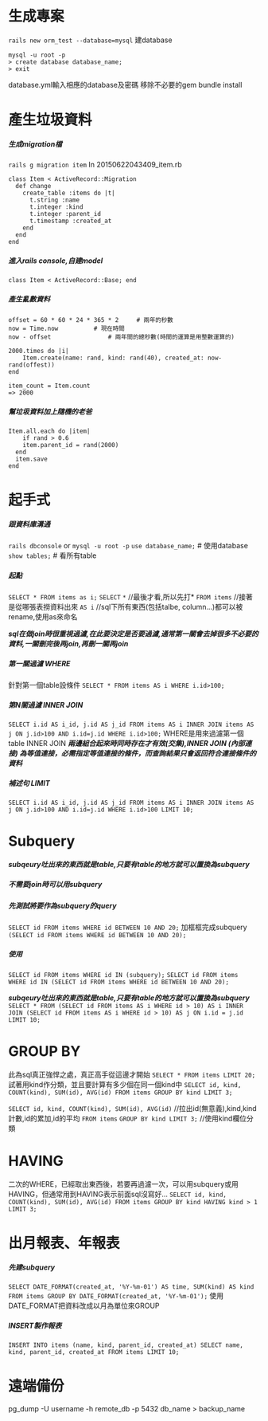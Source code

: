 # 生成專案
`rails new orm_test --database=mysql`
建database
```
mysql -u root -p
> create database database_name;
> exit
```
database.yml輸入相應的database及密碼
移除不必要的gem
bundle install

# 產生垃圾資料

##### 生成migration檔
`rails g migration item`
In 20150622043409_item.rb
```
class Item < ActiveRecord::Migration
  def change
    create_table :items do |t|
      t.string :name
      t.integer :kind
      t.integer :parent_id
      t.timestamp :created_at
    end
  end
end
```

##### 進入rails console,自建model
`class Item < ActiveRecord::Base; end`

##### 產生亂數資料
```
offset = 60 * 60 * 24 * 365 * 2		# 兩年的秒數
now = Time.now			# 現在時間
now - offset				# 兩年間的總秒數(時間的運算是用整數運算的)

2000.times do |i|
	Item.create(name: rand, kind: rand(40), created_at: now-rand(offest))
end

item_count = Item.count
=> 2000
```

##### 幫垃圾資料加上隨機的老爸
```
Item.all.each do |item|
	if rand > 0.6
  	item.parent_id = rand(2000)
  end
  item.save
end
```


# 起手式

##### 跟資料庫溝通
`rails dbconsole` or `mysql -u root -p`
`use database_name;`		# 使用database
`show tables;`					# 看所有table

##### 起點
`SELECT * FROM items as i;`
`SELECT`
`*` 								//最後才看,所以先打*
`FROM items`				//接著是從哪張表撈資料出來
`AS i`							//sql下所有東西(包括talbe, column...)都可以被rename,使用as來命名

***sql在做join時很重視過濾,在此要決定是否要過濾,通常第一關會去掉很多不必要的資料,一關刪完後再join,再刪一關再join***

##### 第一關過濾 WHERE
針對第一個table設條件
`SELECT * FROM items AS i WHERE i.id>100;`

##### 第N關過濾 INNER JOIN
`SELECT i.id AS i_id, j.id AS j_id FROM items AS i INNER JOIN items AS j ON j.id>100 AND i.id=j.id WHERE i.id>100;`
WHERE是用來過濾第一個table
INNER JOIN			***兩邊組合起來時同時存在才有效(交集),INNER JOIN (內部連接) 為等值連接，必需指定等值連接的條件，而查詢結果只會返回符合連接條件的資料***

##### 補述句 LIMIT
`SELECT i.id AS i_id, j.id AS j_id FROM items AS i INNER JOIN items AS j ON j.id>100 AND i.id=j.id WHERE i.id>100 LIMIT 10;`

# Subquery
***subqeury吐出來的東西就是table,只要有table的地方就可以置換為subquery***

##### 不需要join時可以用subquery

##### 先測試將要作為subquery的query
`SELECT id FROM items WHERE id BETWEEN 10 AND 20;`
加框框完成subquery
`(SELECT id FROM items WHERE id BETWEEN 10 AND 20);`

##### 使用
`SELECT id FROM items WHERE id IN (subquery);`
`SELECT id FROM items WHERE id IN (SELECT id FROM items WHERE id BETWEEN 10 AND 20);`

***subqeury吐出來的東西就是table,只要有table的地方就可以置換為subquery***
`SELECT * FROM (SELECT id FROM items AS i WHERE id > 10) AS i INNER JOIN (SELECT id FROM items AS i WHERE id > 10) AS j ON i.id = j.id LIMIT 10;`

# GROUP BY
此為sql真正強悍之處，真正高手從這邊才開始
`SELECT * FROM items LIMIT 20;`
試著用kind作分類，並且要計算有多少個在同一個kind中
`SELECT id, kind, COUNT(kind), SUM(id), AVG(id) FROM items GROUP BY kind LIMIT 3;`

`SELECT id, kind, COUNT(kind), SUM(id), AVG(id)`	//拉出id(無意義),kind,kind計數,id的累加,id的平均
`FROM items`
`GROUP BY kind LIMIT 3;`		//使用kind欄位分類

# HAVING
二次的WHERE，已經取出東西後，若要再過濾一次，可以用subquery或用HAVING，但通常用到HAVING表示前面sql沒寫好...
`SELECT id, kind, COUNT(kind), SUM(id), AVG(id) FROM items GROUP BY kind HAVING kind > 1 LIMIT 3;`

# 出月報表、年報表

##### 先建subquery
`SELECT DATE_FORMAT(created_at, '%Y-%m-01') AS time, SUM(kind) AS kind FROM items GROUP BY DATE_FORMAT(created_at, '%Y-%m-01');`
使用DATE_FORMAT把資料改成以月為單位來GROUP

##### INSERT製作報表
`INSERT INTO items (name, kind, parent_id, created_at) SELECT name, kind, parent_id, created_at FROM items LIMIT 10;`


# 遠端備份
pg_dump -U username -h remote_db -p 5432 db_name > backup_name